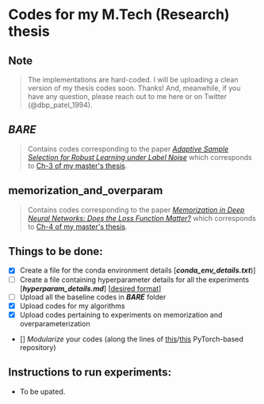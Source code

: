 # Codes for my M.Tech (Research) thesis

## Note
> The implementations are hard-coded. I will be uploading a clean version of my thesis codes soon. Thanks! And, meanwhile, if you have any question, please reach out to me here or on Twitter (@dbp_patel_1994).


## _BARE_
> Contains codes corresponding to the paper [_Adaptive Sample Selection for Robust Learning under Label Noise_](https://arxiv.org/abs/2106.15292) which corresponds to [Ch-3 of my master's thesis](https://dbp1994.github.io/files/deep-patel-iisc-masters-thesis_compressed.pdf).

## memorization_and_overparam
> Contains codes corresponding to the paper [_Memorization in Deep Neural Networks: Does the Loss Function Matter?_](https://link.springer.com/chapter/10.1007/978-3-030-75765-6_11) which corresponds to [Ch-4 of my master's thesis](https://dbp1994.github.io/files/deep-patel-iisc-masters-thesis_compressed.pdf).


## Things to be done:
- [X] Create a file for the conda environment details [**_conda_env_details.txt_**)]
- [ ] Create a file containing hyperparameter details for all the experiments [**_hyperparam_details.md_**] [[desired format](https://github.com/HanxunH/Active-Passive-Losses/blob/master/configs/cifar10/sym/gce.yaml)]
- [ ] Upload all the baseline codes in **_BARE_** folder
- [X] Upload codes for my algorithms
- [X] Upload codes pertaining to experiments on memorization and overparameterization
- [] _Modularize_ your codes (along the lines of [this](https://github.com/hrayrhar/limit-label-memorization/releases/tag/v0.1)/[this](https://github.com/hrayrhar/limit-label-memorization) PyTorch-based repository)

## Instructions to run experiments:
- To be upated.

